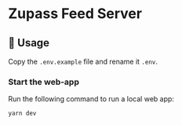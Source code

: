 # Zupass Feed Server

## 📜 Usage

Copy the `.env.example` file and rename it `.env`.

### Start the web-app

Run the following command to run a local web app:

```bash
yarn dev
```
